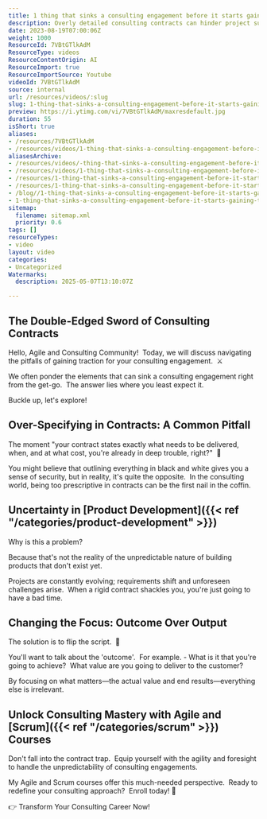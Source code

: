 ```yaml
---
title: 1 thing that sinks a consulting engagement before it starts gaining traction?
description: Overly detailed consulting contracts can hinder project success by limiting flexibility; focus on outcomes and value to adapt to changing client needs and product goals.
date: 2023-08-19T07:00:06Z
weight: 1000
ResourceId: 7VBtGTlkAdM
ResourceType: videos
ResourceContentOrigin: AI
ResourceImport: true
ResourceImportSource: Youtube
videoId: 7VBtGTlkAdM
source: internal
url: /resources/videos/:slug
slug: 1-thing-that-sinks-a-consulting-engagement-before-it-starts-gaining-traction-7VBtGTlkAdM
preview: https://i.ytimg.com/vi/7VBtGTlkAdM/maxresdefault.jpg
duration: 55
isShort: true
aliases:
- /resources/7VBtGTlkAdM
- /resources/videos/1-thing-that-sinks-a-consulting-engagement-before-it-starts-gaining-traction-7VBtGTlkAdM
aliasesArchive:
- /resources/videos/-thing-that-sinks-a-consulting-engagement-before-it-starts-gaining-traction
- /resources/videos/1-thing-that-sinks-a-consulting-engagement-before-it-starts-gaining-traction
- /resources/1-thing-that-sinks-a-consulting-engagement-before-it-starts-gaining-traction-2
- /resources/1-thing-that-sinks-a-consulting-engagement-before-it-starts-gaining-traction
- /blog//1-thing-that-sinks-a-consulting-engagement-before-it-starts-gaining-traction/
- 1-thing-that-sinks-a-consulting-engagement-before-it-starts-gaining-traction-7VBtGTlkAdM
sitemap:
  filename: sitemap.xml
  priority: 0.6
tags: []
resourceTypes:
- video
layout: video
categories:
- Uncategorized
Watermarks:
  description: 2025-05-07T13:10:07Z

---
```

## The Double-Edged Sword of Consulting Contracts

Hello, Agile and Consulting Community!  Today, we will discuss navigating the pitfalls of gaining traction for your consulting engagement.  ⚔️

We often ponder the elements that can sink a consulting engagement right from the get-go.  The answer lies where you least expect it.

Buckle up, let's explore!

## Over-Specifying in Contracts: A Common Pitfall

The moment "your contract states exactly what needs to be delivered, when, and at what cost, you're already in deep trouble, right?"  🚩

You might believe that outlining everything in black and white gives you a sense of security, but in reality, it's quite the opposite.  In the consulting world, being too prescriptive in contracts can be the first nail in the coffin.

## Uncertainty in [Product Development]({{< ref "/categories/product-development" >}})

Why is this a problem?

Because that's not the reality of the unpredictable nature of building products that don't exist yet.

Projects are constantly evolving; requirements shift and unforeseen challenges arise.  When a rigid contract shackles you, you're just going to have a bad time.

## Changing the Focus: Outcome Over Output

The solution is to flip the script.  🎯

You'll want to talk about the 'outcome'.  For example. - What is it that you're going to achieve?  What value are you going to deliver to the customer?

By focusing on what matters—the actual value and end results—everything else is irrelevant.

## Unlock Consulting Mastery with Agile and [Scrum]({{< ref "/categories/scrum" >}}) Courses

Don't fall into the contract trap.  Equip yourself with the agility and foresight to handle the unpredictability of consulting engagements.

My Agile and Scrum courses offer this much-needed perspective.  Ready to redefine your consulting approach?  Enroll today! 🌟

👉 Transform Your Consulting Career Now!
